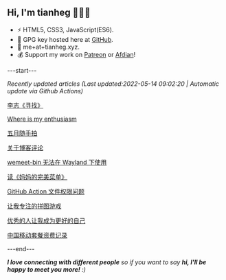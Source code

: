 
<h2>Hi, I'm tianheg 👋👨‍💻</h2>

- ⚡ HTML5, CSS3, JavaScript(ES6).
- 🔑 GPG key hosted here at [GitHub](https://github.com/tianheg.gpg).
- 📧 me+at+tianheg.xyz.
- 💰 Support my work on [Patreon](https://www.patreon.com/tianheg) or [Afdian](https://afdian.net/@tianheg)!

---start---

*Recently updated articles (Last updated:2022-05-14 09:02:20 | Automatic update via Github Actions)*

[李志《寻找》](https://www.yidajiabei.xyz/posts/lizhi-seek/)

[Where is my enthusiasm](https://www.yidajiabei.xyz/posts/where-is-my-enthusiasm/)

[五月随手拍](https://www.yidajiabei.xyz/posts/photos-2022-05/)

[关于博客评论](https://www.yidajiabei.xyz/posts/blog-comment/)

[wemeet-bin 无法在 Wayland 下使用](https://www.yidajiabei.xyz/posts/arch-linux-wemeet-bin-wayland/)

[读《妈妈的完美菜单》](https://www.yidajiabei.xyz/posts/moms-perfact-menu/)

[GitHub Action 文件权限问题](https://www.yidajiabei.xyz/posts/github-action-file-permission/)

[让我专注的拼图游戏](https://www.yidajiabei.xyz/posts/puzzle-play-kira/)

[优秀的人让我成为更好的自己](https://www.yidajiabei.xyz/posts/better-self/)

[中国移动套餐资费记录](https://www.yidajiabei.xyz/posts/china-mobile/)

---end---

<em><b>I love connecting with different people</b> so if you want to say <b>hi, I'll be happy to meet you more!</b> :)</em>
